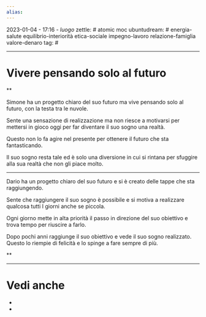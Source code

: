 ```yaml
---
alias: 
---
```

2023-01-04 - 17:16 - *luogo*
zettle: # atomic moc
ubuntudream: # energia-salute equilibrio-interiorità etica-sociale impegno-lavoro relazione-famiglia valore-denaro 
tag: #

---
# Vivere pensando solo al futuro


**

Simone ha un progetto chiaro del suo futuro ma vive pensando solo al futuro, con la testa tra le nuvole.

Sente una sensazione di realizzazione ma non riesce a motivarsi per mettersi in gioco oggi per far diventare il suo sogno una realtà.

Questo non lo fa agire nel presente per ottenere il futuro che sta fantasticando.

Il suo sogno resta tale ed è solo una diversione in cui si rintana per sfuggire alla sua realtà che non gli piace molto.

  

---

Dario ha un progetto chiaro del suo futuro e si è creato delle tappe che sta raggiungendo.

Sente che raggiungere il suo sogno è possibile e si motiva a realizzare qualcosa tutti I giorni anche se piccola.

Ogni giorno mette in alta priorità il passo in direzione del suo obiettivo e trova tempo per riuscire a farlo.

Dopo pochi anni raggiunge il suo obiettivo e vede il suo sogno realizzato. Questo lo riempie di felicità e lo spinge a fare sempre di più.

  
**


---
# Vedi anche
- 
- 